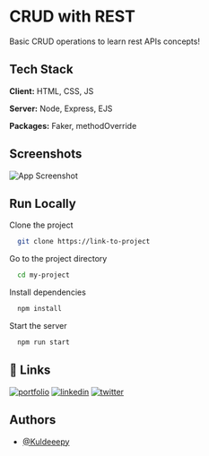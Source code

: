 # CRUD with REST

Basic CRUD operations to learn rest APIs concepts!

## Tech Stack

**Client:** HTML, CSS, JS

**Server:** Node, Express, EJS

**Packages:** Faker, methodOverride

## Screenshots

![App Screenshot](https://snipboard.io/foRIs4.jpg)

## Run Locally

Clone the project

```bash
  git clone https://link-to-project
```

Go to the project directory

```bash
  cd my-project
```

Install dependencies

```bash
  npm install
```

Start the server

```bash
  npm run start
```

## 🔗 Links

[![portfolio](https://img.shields.io/badge/my_portfolio-000?style=for-the-badge&logo=ko-fi&logoColor=white)](https://github.com/kuldeeepy)
[![linkedin](https://img.shields.io/badge/linkedin-0A66C2?style=for-the-badge&logo=linkedin&logoColor=white)](https://www.linkedin.com/in/kuldeeep-yadav/)
[![twitter](https://img.shields.io/badge/twitter-1DA1F2?style=for-the-badge&logo=twitter&logoColor=white)](https://twitter.com/iamKuldeepY)

## Authors

- [@Kuldeeepy](https://github.com/kuldeeepy)
